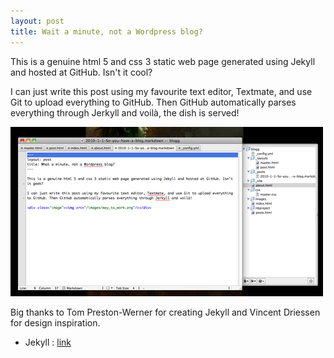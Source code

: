 ```yaml
---
layout: post
title: Wait a minute, not a Wordpress blog?
---
```


This is a genuine html 5 and css 3 static web page generated using Jekyll and hosted at GitHub. Isn't it cool?

I can just write this post using my favourite text editor, Textmate, and use Git to upload everything to GitHub. Then GitHub automatically parses everything through Jerkyll and voilà, the dish is served!   

<div class="image"><img src="/images/way_to_work.png"/></div> 

Big thanks to Tom Preston-Werner for creating Jekyll and Vincent Driessen for design inspiration.

* Jekyll : [link](https://github.com/mojombo/jekyll "Link")







